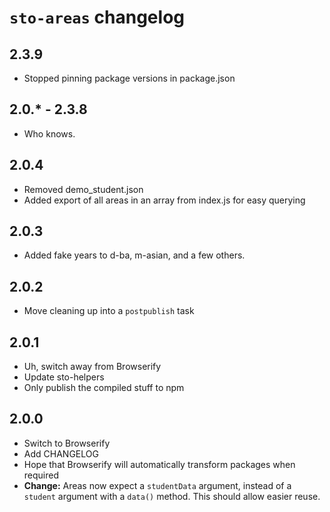 # `sto-areas` changelog

## 2.3.9
- Stopped pinning package versions in package.json

## 2.0.* - 2.3.8
- Who knows.

## 2.0.4
- Removed demo_student.json
- Added export of all areas in an array from index.js for easy querying

## 2.0.3
- Added fake years to d-ba, m-asian, and a few others.

## 2.0.2
- Move cleaning up into a `postpublish` task

## 2.0.1
- Uh, switch away from Browserify
- Update sto-helpers
- Only publish the compiled stuff to npm

## 2.0.0
- Switch to Browserify
- Add CHANGELOG
- Hope that Browserify will automatically transform packages when required
- **Change:** Areas now expect a `studentData` argument, instead of a `student` argument with a `data()` method. This should allow easier reuse.
